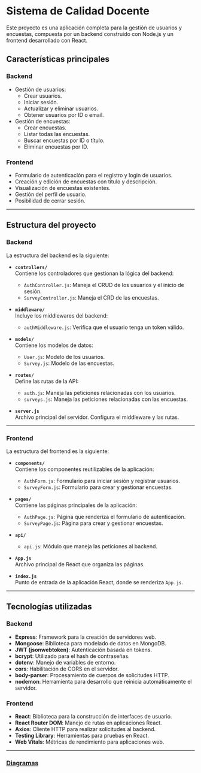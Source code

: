# Sistema de Calidad Docente

Este proyecto es una aplicación completa para la gestión de usuarios y encuestas, compuesta por un backend construido con Node.js y un frontend desarrollado con React.  

## Características principales

### Backend
- Gestión de usuarios:
  - Crear usuarios.
  - Iniciar sesión.
  - Actualizar y eliminar usuarios.
  - Obtener usuarios por ID o email.
- Gestión de encuestas:
  - Crear encuestas.
  - Listar todas las encuestas.
  - Buscar encuestas por ID o título.
  - Eliminar encuestas por ID.

### Frontend
- Formulario de autenticación para el registro y login de usuarios.
- Creación y edición de encuestas con título y descripción.
- Visualización de encuestas existentes.
- Gestión del perfil de usuario.
- Posibilidad de cerrar sesión.

---

## Estructura del proyecto

### Backend
La estructura del backend es la siguiente:

- **`controllers/`**  
  Contiene los controladores que gestionan la lógica del backend:  
  - `AuthController.js`: Maneja el CRUD de los usuarios y el inicio de sesión.  
  - `SurveyController.js`: Maneja el CRD de las encuestas.  

- **`middleware/`**  
  Incluye los middlewares del backend:  
  - `authMiddleware.js`: Verifica que el usuario tenga un token válido.  

- **`models/`**  
  Contiene los modelos de datos:  
  - `User.js`: Modelo de los usuarios.  
  - `Survey.js`: Modelo de las encuestas.  

- **`routes/`**  
  Define las rutas de la API:  
  - `auth.js`: Maneja las peticiones relacionadas con los usuarios.  
  - `surveys.js`: Maneja las peticiones relacionadas con las encuestas.  

- **`server.js`**  
  Archivo principal del servidor. Configura el middleware y las rutas.  

---

### Frontend
La estructura del frontend es la siguiente:

- **`components/`**  
  Contiene los componentes reutilizables de la aplicación:  
  - `AuthForm.js`: Formulario para iniciar sesión y registrar usuarios.  
  - `SurveyForm.js`: Formulario para crear y gestionar encuestas.  

- **`pages/`**  
  Contiene las páginas principales de la aplicación:  
  - `AuthPage.js`: Página que renderiza el formulario de autenticación.  
  - `SurveyPage.js`: Página para crear y gestionar encuestas.  

- **`api/`**  
  - `api.js`: Módulo que maneja las peticiones al backend.  

- **`App.js`**  
  Archivo principal de React que organiza las páginas.  

- **`index.js`**  
  Punto de entrada de la aplicación React, donde se renderiza `App.js`.


---

## Tecnologías utilizadas

### Backend
- **Express**: Framework para la creación de servidores web.
- **Mongoose**: Biblioteca para modelado de datos en MongoDB.
- **JWT (jsonwebtoken)**: Autenticación basada en tokens.
- **bcrypt**: Utilizado para el hash de contraseñas.
- **dotenv**: Manejo de variables de entorno.
- **cors**: Habilitación de CORS en el servidor.
- **body-parser**: Procesamiento de cuerpos de solicitudes HTTP.
- **nodemon**: Herramienta para desarrollo que reinicia automáticamente el servidor.

### Frontend
- **React**: Biblioteca para la construcción de interfaces de usuario.
- **React Router DOM**: Manejo de rutas en aplicaciones React.
- **Axios**: Cliente HTTP para realizar solicitudes al backend.
- **Testing Library**: Herramientas para pruebas en React.
- **Web Vitals**: Métricas de rendimiento para aplicaciones web.


---
### [Diagramas](diagrams)




